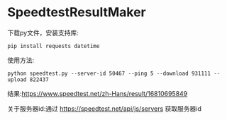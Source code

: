 # SpeedtestResultMaker
下载py文件，安装支持库:
```shell
pip install requests datetime
```
使用方法:
```shell
python speedtest.py --server-id 50467 --ping 5 --download 931111 --upload 822437
```
结果:https://www.speedtest.net/zh-Hans/result/16810695849

关于服务器id:通过 https://speedtest.net/api/js/servers 获取服务器id
